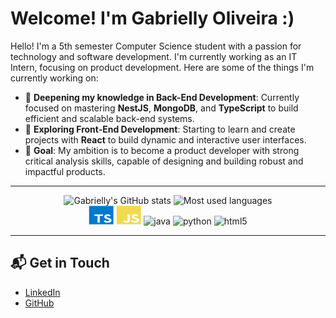 # Welcome! I'm Gabrielly Oliveira :)

Hello! I'm a 5th semester Computer Science student with a passion for technology and software development. I'm currently working as an IT Intern, focusing on product development. Here are some of the things I'm currently working on:

- 🌱 **Deepening my knowledge in Back-End Development**: Currently focused on mastering **NestJS**, **MongoDB**, and **TypeScript** to build efficient and scalable back-end systems.
- 🔭 **Exploring Front-End Development**: Starting to learn and create projects with **React** to build dynamic and interactive user interfaces.
- 🎯 **Goal**: My ambition is to become a product developer with strong critical analysis skills, capable of designing and building robust and impactful products.

---

<div align="center">
  <img src="https://github-readme-stats.vercel.app/api?username=GabriellyOlinsc&show_icons=true&theme=dracula&count_private=true&hide_border=false" height="150" alt="Gabrielly's GitHub stats"/>
  <img src="https://github-readme-stats.vercel.app/api/top-langs?username=GabriellyOlinsc&layout=compact&theme=dracula&hide_border=false&langs_count=6" height="150" alt="Most used languages"/>
</div>

<div align="center">
  <img src="https://raw.githubusercontent.com/devicons/devicon/master/icons/typescript/typescript-plain.svg" alt="typescript" height="30" width="40"/>
  <img src="https://raw.githubusercontent.com/devicons/devicon/master/icons/javascript/javascript-plain.svg" alt="javascript" height="30" width="40"/>
  <img src="https://cdn.jsdelivr.net/gh/devicons/devicon/icons/java/java-original.svg" alt="java" height="30" width="40"/>
  <img src="https://cdn.jsdelivr.net/gh/devicons/devicon/icons/python/python-original.svg" alt="python" height="30" width="40"/>
  <img src="https://cdn.jsdelivr.net/gh/devicons/devicon/icons/html5/html5-original.svg" alt="html5" height="30" width="40"/>
</div>

---

## :mailbox_with_mail: Get in Touch
- [LinkedIn](https://www.linkedin.com/in/gabrielly-oliveira)
- [GitHub](https://github.com/GabriellyOlinsc)

